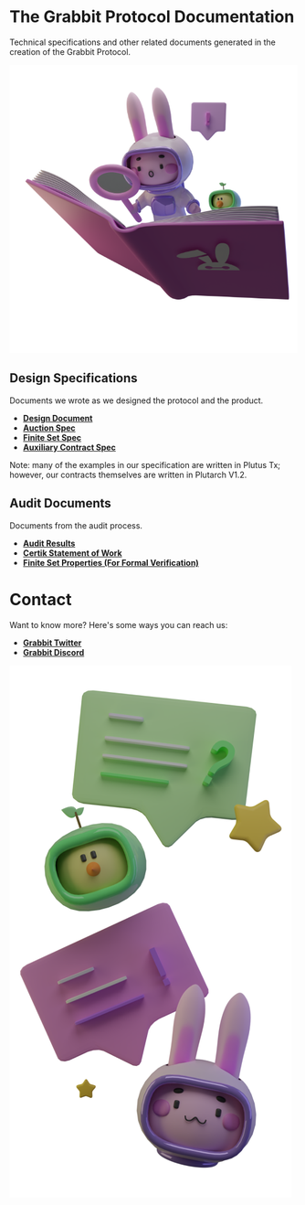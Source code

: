 # The Grabbit Protocol Documentation

Technical specifications and other related documents generated in the creation of the Grabbit Protocol.

![](./assets/heroimage6.png)

## Design Specifications
Documents we wrote as we designed the protocol and the product.
- **[Design Document](./design-document.md)**
- **[Auction Spec](./spec-1.0-auction.md)**
- **[Finite Set Spec](./spec-1.0-finite-set.md)**
- **[Auxiliary Contract Spec](./spec-1.0-auxiliaries.md)**

Note: many of the examples in our specification are written in Plutus Tx; however, our contracts themselves are written in Plutarch V1.2.

## Audit Documents
Documents from the audit process.
- **[Audit Results](https://skynet.certik.com/projects/ikigai-technologies)**
- **[Certik Statement of Work](./CertiK-SoW-Draft.md)**
- **[Finite Set Properties (For Formal Verification)](./finite-set-properties.md)**

# Contact
Want to know more? Here's some ways you can reach us:
- **[Grabbit Twitter](https://twitter.com/GrabbitNFT)**
- **[Grabbit Discord](https://discord.gg/Wjmd29dZU4)**

![](./assets/newlearnmore2.png)